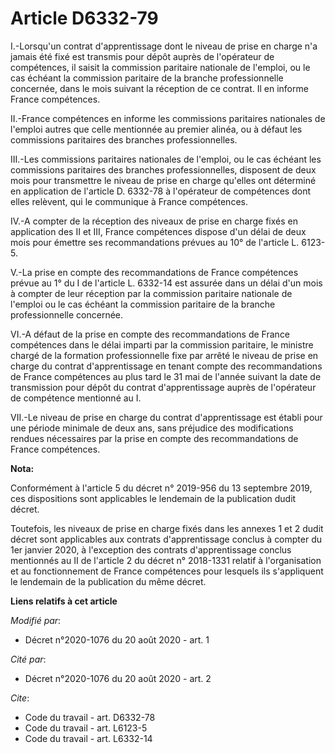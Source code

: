 # Article D6332-79

I.-Lorsqu'un contrat d'apprentissage dont le niveau de prise en charge n'a jamais été fixé est transmis pour dépôt auprès de
l'opérateur de compétences, il saisit la commission paritaire nationale de l'emploi, ou le cas échéant la commission
paritaire de la branche professionnelle concernée, dans le mois suivant la réception de ce contrat. Il en informe France
compétences.

II.-France compétences en informe les commissions paritaires nationales de l'emploi autres que celle mentionnée au premier
alinéa, ou à défaut les commissions paritaires des branches professionnelles.

III.-Les commissions paritaires nationales de l'emploi, ou le cas échéant les commissions paritaires des branches
professionnelles, disposent de deux mois pour transmettre le niveau de prise en charge qu'elles ont déterminé en application
de l'article D. 6332-78 à l'opérateur de compétences dont elles relèvent, qui le communique à France compétences.

IV.-A compter de la réception des niveaux de prise en charge fixés en application des II et III, France compétences dispose
d'un délai de deux mois pour émettre ses recommandations prévues au 10° de l'article L. 6123-5.

V.-La prise en compte des recommandations de France compétences prévue au 1° du I de l'article L. 6332-14 est assurée dans un
délai d'un mois à compter de leur réception par la commission paritaire nationale de l'emploi ou le cas échéant la commission
paritaire de la branche professionnelle concernée.

VI.-A défaut de la prise en compte des recommandations de France compétences dans le délai imparti par la commission
paritaire, le ministre chargé de la formation professionnelle fixe par arrêté le niveau de prise en charge du contrat
d'apprentissage en tenant compte des recommandations de France compétences au plus tard le 31 mai de l'année suivant la date
de transmission pour dépôt du contrat d'apprentissage auprès de l'opérateur de compétence mentionné au I.

VII.-Le niveau de prise en charge du contrat d'apprentissage est établi pour une période minimale de deux ans, sans préjudice
des modifications rendues nécessaires par la prise en compte des recommandations de France compétences.

**Nota:**

Conformément à l'article 5 du décret n° 2019-956 du 13 septembre 2019, ces dispositions sont applicables le lendemain de la
publication dudit décret.

Toutefois, les niveaux de prise en charge fixés dans les annexes 1 et 2 dudit décret sont applicables aux contrats
d'apprentissage conclus à compter du 1er janvier 2020, à l'exception des contrats d'apprentissage conclus mentionnés au II de
l'article 2 du décret n° 2018-1331 relatif à l'organisation et au fonctionnement de France compétences pour lesquels ils
s'appliquent le lendemain de la publication du même décret.

**Liens relatifs à cet article**

_Modifié par_:

  - Décret n°2020-1076 du 20 août 2020 - art. 1

_Cité par_:

  - Décret n°2020-1076 du 20 août 2020 - art. 2

_Cite_:

  - Code du travail - art. D6332-78
  - Code du travail - art. L6123-5
  - Code du travail - art. L6332-14
